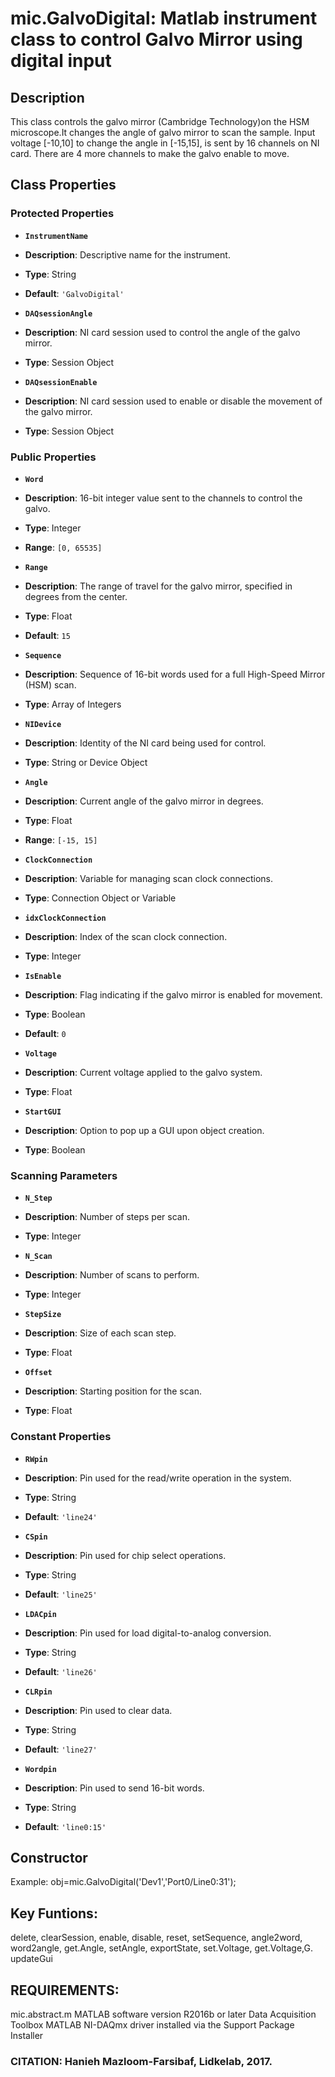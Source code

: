 # mic.GalvoDigital: Matlab instrument class to control Galvo Mirror using digital input

## Description
This class controls the galvo mirror (Cambridge Technology)on the
HSM microscope.It changes the angle of galvo mirror to scan the
sample. Input voltage [-10,10] to change the angle in [-15,15],
is sent by 16 channels on NI card. There are 4 more
channels to make the galvo enable to move.

## Class Properties

### Protected Properties

- **`InstrumentName`**
- **Description**: Descriptive name for the instrument.
- **Type**: String
- **Default**: `'GalvoDigital'`

- **`DAQsessionAngle`**
- **Description**: NI card session used to control the angle of the galvo mirror.
- **Type**: Session Object

- **`DAQsessionEnable`**
- **Description**: NI card session used to enable or disable the movement of the galvo mirror.
- **Type**: Session Object

### Public Properties

- **`Word`**
- **Description**: 16-bit integer value sent to the channels to control the galvo.
- **Type**: Integer
- **Range**: `[0, 65535]`

- **`Range`**
- **Description**: The range of travel for the galvo mirror, specified in degrees from the center.
- **Type**: Float
- **Default**: `15`

- **`Sequence`**
- **Description**: Sequence of 16-bit words used for a full High-Speed Mirror (HSM) scan.
- **Type**: Array of Integers

- **`NIDevice`**
- **Description**: Identity of the NI card being used for control.
- **Type**: String or Device Object

- **`Angle`**
- **Description**: Current angle of the galvo mirror in degrees.
- **Type**: Float
- **Range**: `[-15, 15]`

- **`ClockConnection`**
- **Description**: Variable for managing scan clock connections.
- **Type**: Connection Object or Variable

- **`idxClockConnection`**
- **Description**: Index of the scan clock connection.
- **Type**: Integer

- **`IsEnable`**
- **Description**: Flag indicating if the galvo mirror is enabled for movement.
- **Type**: Boolean
- **Default**: `0`

- **`Voltage`**
- **Description**: Current voltage applied to the galvo system.
- **Type**: Float

- **`StartGUI`**
- **Description**: Option to pop up a GUI upon object creation.
- **Type**: Boolean

### Scanning Parameters

- **`N_Step`**
- **Description**: Number of steps per scan.
- **Type**: Integer

- **`N_Scan`**
- **Description**: Number of scans to perform.
- **Type**: Integer

- **`StepSize`**
- **Description**: Size of each scan step.
- **Type**: Float

- **`Offset`**
- **Description**: Starting position for the scan.
- **Type**: Float

### Constant Properties

- **`RWpin`**
- **Description**: Pin used for the read/write operation in the system.
- **Type**: String
- **Default**: `'line24'`

- **`CSpin`**
- **Description**: Pin used for chip select operations.
- **Type**: String
- **Default**: `'line25'`

- **`LDACpin`**
- **Description**: Pin used for load digital-to-analog conversion.
- **Type**: String
- **Default**: `'line26'`

- **`CLRpin`**
- **Description**: Pin used to clear data.
- **Type**: String
- **Default**: `'line27'`

- **`Wordpin`**
- **Description**: Pin used to send 16-bit words.
- **Type**: String
- **Default**: `'line0:15'`

## Constructor
Example: obj=mic.GalvoDigital('Dev1','Port0/Line0:31');

## Key Funtions:
delete, clearSession, enable, disable, reset, setSequence, angle2word, word2angle, get.Angle, setAngle, exportState, set.Voltage, get.Voltage,G. updateGui

## REQUIREMENTS:
mic.abstract.m
MATLAB software version R2016b or later
Data Acquisition Toolbox
MATLAB NI-DAQmx driver installed via the Support Package Installer

### CITATION: Hanieh Mazloom-Farsibaf, Lidkelab, 2017.


